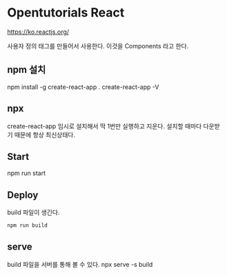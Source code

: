 # Opentutorials React

https://ko.reactjs.org/

사용자 정의 태그를 만들어서 사용한다.
이것을 Components 라고 한다.

## npm 설치
npm install -g create-react-app .
create-react-app -V

## npx
create-react-app 임시로 설치해서 딱 1번만 실행하고 지운다.
설치할 때마다 다운받기 때문에 항상 최신상태다.

## Start
npm run start

## Deploy
build 파일이 생긴다.

```bash
npm run build
```

## serve
build 파일을 서버를 통해 볼 수 있다.
npx serve -s build